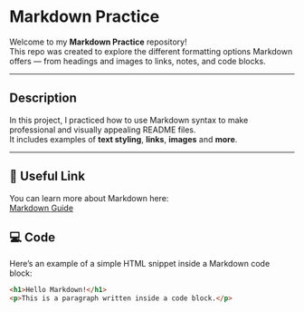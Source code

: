 # Markdown Practice

Welcome to my **Markdown Practice** repository!  
This repo was created to explore the different formatting options Markdown offers — from headings and images to links, notes, and code blocks.

---

## Description

In this project, I practiced how to use Markdown syntax to make professional and visually appealing README files.  
It includes examples of **text styling**, **links**, **images** and **more**.

---

## 🔗 Useful Link

You can learn more about Markdown here:  
[Markdown Guide](https://www.markdownguide.org/)

## 💻 Code

Here’s an example of a simple HTML snippet inside a Markdown code block:

```html
<h1>Hello Markdown!</h1>
<p>This is a paragraph written inside a code block.</p>
